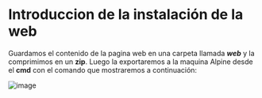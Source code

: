 # Introduccion de la instalación de la web

Guardamos el contenido de la pagina web en una carpeta llamada ***web*** y la comprimimos en un **zip**. Luego la exportaremos a la maquina Alpine desde el **cmd** con el comando que mostraremos a continuación:

![image](https://github.com/user-attachments/assets/12bb95df-3edd-4466-9dd6-deb9006288c3)

